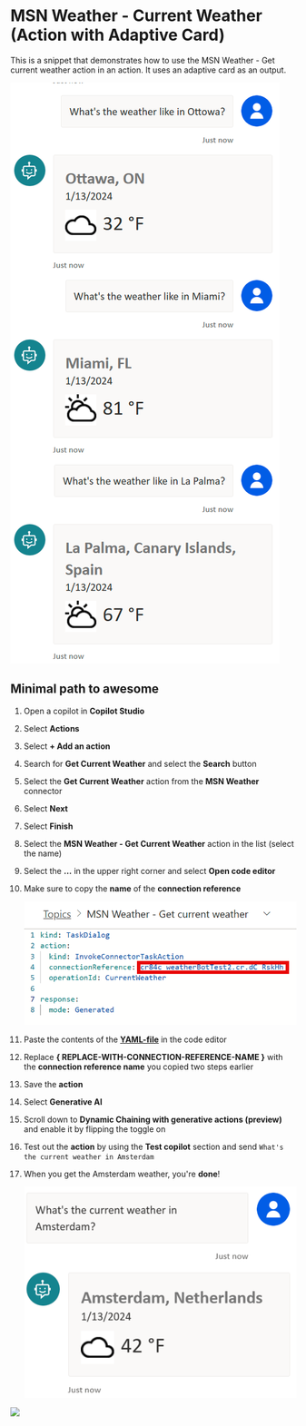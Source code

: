 # MSN Weather - Current Weather (Action with Adaptive Card)

This is a snippet that demonstrates how to use the MSN Weather - Get current weather action in an action.  It uses an adaptive card as an output.

![A view of examples of the get current weather action where the user asks for the weather in Ottawa, Miami and La Palma](./assets/plugin-action-examples.png)

## Minimal path to awesome

1. Open a copilot in **Copilot Studio**
1. Select **Actions**
1. Select **+ Add an action**
1. Search for **Get Current Weather** and select the **Search** button
1. Select the **Get Current Weather** action from the **MSN Weather** connector
1. Select **Next**
1. Select **Finish**
1. Select the **MSN Weather - Get Current Weather** action in the list (select the name)
1. Select the **...** in the upper right corner and select **Open code editor**
1. Make sure to copy the **name** of the **connection reference**

    ![View of the code editor with a red line around the connection reference name](./assets/crname.png)

1. Paste the contents of the **[YAML-file](./source/weather.yaml)** in the code editor
1. Replace **{ REPLACE-WITH-CONNECTION-REFERENCE-NAME }** with the **connection reference name** you copied two steps earlier
1. Save the **action**
1. Select **Generative AI**
1. Scroll down to **Dynamic Chaining with generative actions (preview)** and enable it by flipping the toggle on
1. Test out the **action** by using the **Test copilot** section and send `What's the current weather in Amsterdam`
1. When you get the Amsterdam weather, you're **done**!

    ![View of the plugin action where the user asks for the current weather in Amsterdam and the copilot responds with the weather in Amsterdam, including a cloud to indicate that it's cloudy](./assets/plugin-action-example.png)

<img src="https://m365-visitor-stats.azurewebsites.net/powerplatform-snippets/copilot-studio/msn-weather-current-weather-snippet-ac" aria-hidden="true" />
